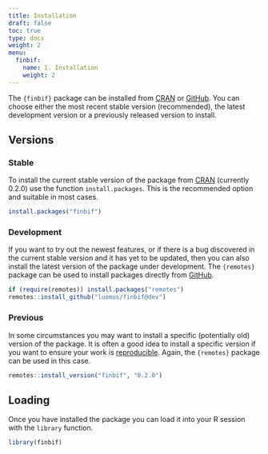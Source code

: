 ```yaml
---
title: Installation
draft: false
toc: true
type: docs
weight: 2
menu:
  finbif:
    name: 1. Installation
    weight: 2
---
```


[CRAN]: https://cran.r-project.org
[GitHub]: https://github.com


The `{finbif}` package can be installed from [CRAN] or [GitHub]. You can choose
either the most recent stable version (recommended), the latest development 
version or a previously released version to install.

## Versions
### Stable
To install the current stable version of the package from [CRAN] (currently
0.2.0) use the function
`install.packages`. This is the recommended option and suitable in most cases.

```r
install.packages("finbif")
```

### Development
If you want to try out the newest features, or if there is a bug discovered
in the current stable version and it has yet to be updated, then you can also
install the latest version of the package under development. The `{remotes}`
package can be used to install packages directly from [GitHub].

```r
if (require(remotes)) install.packages("remotes")
remotes::install_github("luomus/finbif@dev")
```

### Previous
In some circumstances you may want to install a specific (potentially old)
version of the package. It is often a good idea to install a specific version
if you want to ensure your work is
[reproducible](https://www.practicereproducibleresearch.org/). Again, the
`{remotes}` package can be used in this case.

```r
remotes::install_version("finbif", "0.2.0")
```

## Loading
Once you have installed the package you can load it into your R session with the
`library` function.

```r
library(finbif)
```
